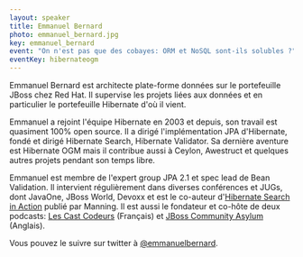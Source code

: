 ```yaml
---
layout: speaker
title: Emmanuel Bernard
photo: emmanuel_bernard.jpg
key: emmanuel_bernard
event: "On n'est pas que des cobayes: ORM et NoSQL sont-ils solubles ?"
eventKey: hibernateogm
---
```


Emmanuel Bernard est architecte plate-forme données sur le portefeuille JBoss chez Red Hat. Il supervise les projets liées aux données et en particulier le portefeuille Hibernate d'où il vient.

Emmanuel a rejoint l'équipe Hibernate en 2003 et depuis, son travail est quasiment 100% open source. Il a dirigé l'implémentation JPA d'Hibernate, fondé et dirigé Hibernate Search, Hibernate Validator. Sa dernière aventure est Hibernate OGM mais il contribue aussi à Ceylon, Awestruct et quelques autres projets pendant son temps libre.

Emmanuel est membre de l'expert group JPA 2.1 et spec lead de Bean Validation. Il intervient régulièrement dans diverses conférences et JUGs, dont JavaOne, JBoss World, Devoxx et est le co-auteur d'[Hibernate Search in Action](http://emmanuelbernard.com/books/hsia/) publié par Manning. Il est aussi le fondateur et co-hôte de deux podcasts: [Les Cast Codeurs](http://lescastcodeurs.com/) (Français) et [JBoss Community Asylum](http://asylum.jboss.org/) (Anglais).

Vous pouvez le suivre sur twitter à [@emmanuelbernard](http://twitter.com/emmanuelbernard).
